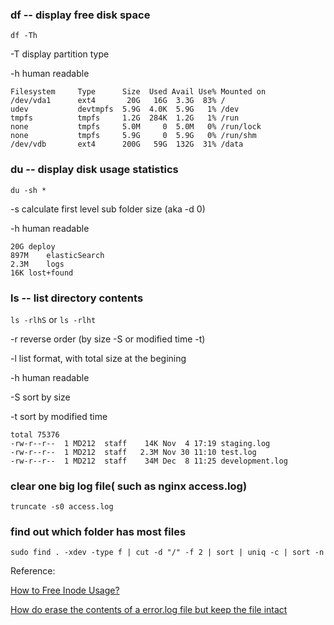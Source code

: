 ### df -- display free disk space

`df -Th`

-T display partition type

-h human readable

```
Filesystem     Type      Size  Used Avail Use% Mounted on
/dev/vda1      ext4       20G   16G  3.3G  83% /
udev           devtmpfs  5.9G  4.0K  5.9G   1% /dev
tmpfs          tmpfs     1.2G  284K  1.2G   1% /run
none           tmpfs     5.0M     0  5.0M   0% /run/lock
none           tmpfs     5.9G     0  5.9G   0% /run/shm
/dev/vdb       ext4      200G   59G  132G  31% /data
```

### du -- display disk usage statistics

`du -sh *`

-s calculate first level sub folder size (aka -d 0)

-h human readable

```
20G	deploy
897M	elasticSearch
2.3M	logs
16K	lost+found
```

### ls -- list directory contents

`ls -rlhS` or `ls -rlht`

-r reverse order (by size -S or modified time -t)

-l list format, with total size at the begining

-h human readable

-S sort by size

-t sort by modified time

```
total 75376
-rw-r--r--  1 MD212  staff    14K Nov  4 17:19 staging.log
-rw-r--r--  1 MD212  staff   2.3M Nov 30 11:10 test.log
-rw-r--r--  1 MD212  staff    34M Dec  8 11:25 development.log
```

### clear one big log file( such as nginx access.log)

```shell
truncate -s0 access.log
```

### find out which folder has most files

```shell
sudo find . -xdev -type f | cut -d "/" -f 2 | sort | uniq -c | sort -n
```

Reference: 

[How to Free Inode Usage?](http://stackoverflow.com/questions/653096/how-to-free-inode-usage)

[How do erase the contents of a error.log file but keep the file intact](http://superuser.com/questions/218214/how-do-erase-the-contents-of-a-error-log-file-but-keep-the-file-intact)